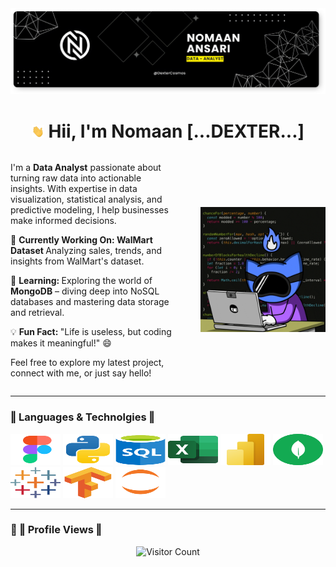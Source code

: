 
<div>
 <img src='./images/banner.png' alt=banner>
<div>

<h1 align="center">
 <img src="https://raw.githubusercontent.com/ABSphreak/ABSphreak/master/gifs/Hi.gif"width="20px">
 </a> Hii, I'm Nomaan [...DEXTER...]
</h1>

<div style="display: flex; justify-content: space-between; align-items: center;">
  <!-- Text Content -->
  <div style="flex: 1;">
    <p>
      I'm a <b>Data Analyst</b> passionate about turning raw data into actionable insights. With expertise in data visualization, statistical analysis, and predictive modeling, I help businesses make informed decisions.
    </p>
    <p>
     🔭 <b>Currently Working On: </b> <b> WalMart Dataset </b> Analyzing sales, trends, and insights from WalMart's dataset.
    </p>
    <p>
      🌱 <b>Learning: </b> Exploring the world of <b>MongoDB</b> – diving deep into NoSQL databases and mastering data storage and retrieval.
    </p>
    <p>
      💡 <b>Fun Fact: </b> "Life is useless, but coding makes it meaningful!" 😄
    </p>
    <p>
      Feel free to explore my latest project, connect with me, or just say hello!
    </p>
  </div>

  <!-- Image -->
  <img 
    src="./images/gif/Code Hacking GIF by Pizza Ninjas.gif" 
    style="height: 200px; margin-left: 40px; align-self: center;" 
    alt="Code Hacking GIF">
</div>

---

### ‖ Languages & Technolgies ‖ 

<p align="left">
  <img src="./images/SVG/Figma.svg" alt="Figma" width="80" height="50">
  <img src="./images/SVG/Python.svg" alt="Python" width=80" height="50">
  <img src="./images/SVG/SQL.svg" alt="SQL" width="80" height="50">
  <img src="./images/SVG/Excel.svg" alt="Excel" width="80" height="50">
  <img src="./images/SVG/Power BI.svg" alt="Power BI" width="80" height="50">
  <img src="./images/SVG/mongoDB.svg" alt="MongoDB" width="80" height="50">
  <img src="./images/SVG/Tableau.svg" alt="Tableau" width="80" height="50">
  <img src="./images/SVG/Tensorflow.svg" alt="Tensorflow" width="80" height="50">
  <img src="./images/SVG/Jupyter notebook.svg" alt="JN" width="80" height="50">
</p>

---

### 👀 ‖ Profile Views ‖

<div align="center">
  <img src="https://profile-counter.glitch.me/YOUR_GITHUB_USERNAME/count.svg" alt="Visitor Count" />
</div>